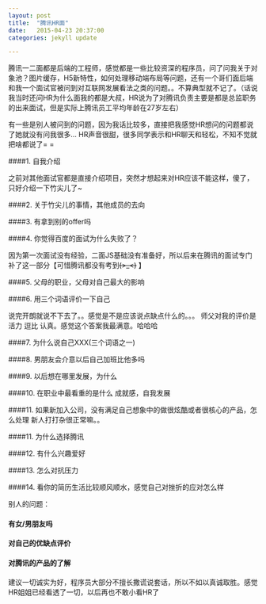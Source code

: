 ```yaml
---
layout: post
title:  "腾讯HR面"
date:   2015-04-23 20:37:00
categories: jekyll update

---
```


腾讯一二面都是后端的工程师，感觉都是一些比较资深的程序员，问了问我关于对象池？图片缓存，H5新特性，如何处理移动端布局等问题，还有一个哥们面后端和我一个面试官被问到对互联网发展看法之类的问题。。不算典型就不记了。（话说我当时还问HR为什么面我的都是大叔，HR说为了对腾讯负责主要是都是总监职务的出来面试，但是实际上腾讯员工平均年龄在27岁左右）

<!-- more --> 

有一些是别人被问到的问题，因为我话比较多，直接把我感觉HR想问的问题都说了她就没有问我很多...
HR声音很甜，很多同学表示和HR聊天和轻松，不知不觉就把啥都说了= = 


####1. 自我介绍

之前对其他面试官都是直接介绍项目，突然才想起来对HR应该不能这样，傻了，只好介绍一下竹尖儿了~


####2. 关于竹尖儿的事情，其他成员的去向

####3. 有拿到别的offer吗

####4. 你觉得百度的面试为什么失败了？

因为第一次面试没有经验，二面JS基础没有准备好，所以后来在腾讯的面试专门补了这一部分【可惜腾讯都没有考到~~~~(>_<)~~~~ 】

####5. 父母的职业，父母对自己最大的影响

####6. 用三个词语评价一下自己

说完开朗就说不下去了。。感觉是不是应该说点缺点什么的。。。
师父对我的评价是 活力 逗比 认真。感觉这个答案我最满意。哈哈哈

####7. 为什么说自己XXX(三个词语之一)

####8. 男朋友会介意以后自己加班比他多吗

####9. 以后想在哪里发展，为什么

####10. 在职业中最看重的是什么
成就感，自我发展

####11. 如果新加入公司，没有满足自己想象中的做很炫酷或者很核心的产品，怎么处理
新人打打杂很正常嘛。。

####11. 为什么选择腾讯

####12. 有什么兴趣爱好

####13. 怎么对抗压力


####14. 看你的简历生活比较顺风顺水，感觉自己对挫折的应对怎么样



别人的问题：
#### 有女/男朋友吗

#### 对自己的优缺点评价

#### 对腾讯的产品的了解

建议一切诚实为好，程序员大部分不擅长撒谎说套话，所以不如以真诚取胜。感觉HR姐姐已经看透了一切，以后再也不敢小看HR了




